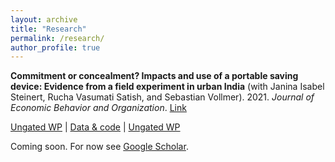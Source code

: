 ```yaml
---
layout: archive
title: "Research"
permalink: /research/
author_profile: true
---
```


**Commitment or concealment? Impacts and use of a portable saving device: Evidence from a field experiment in urban India** (with Janina Isabel Steinert, Rucha Vasumati Satish, and Sebastian Vollmer). 2021. *Journal of Economic Behavior and Organization*. [Link](https://www-sciencedirect-com.proxy.bnl.lu/science/article/pii/S0167268121004984) 

[Ungated WP](http://FelixStips.github.io/files/pune_rct_wp.pdf) | [Data & code](https://osf.io/p8dj5/) | [Ungated WP](http://FelixStips.github.io/files/pune_rct_wp.pdf)



Coming soon. For now see [Google Scholar](https://scholar.google.com/citations?user=dQArh0wAAAAJ&hl=de&authuser=1).
